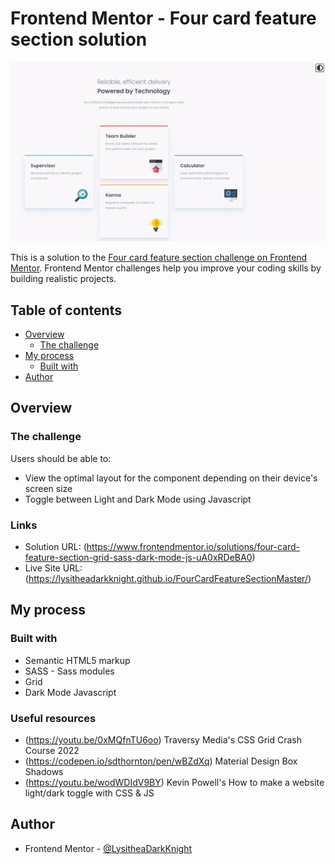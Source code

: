 # Frontend Mentor - Four card feature section solution

![Design preview for the Four card feature section coding challenge](./design/design-dark-mode-toggle.gif)

This is a solution to the [Four card feature section challenge on Frontend Mentor](https://www.frontendmentor.io/challenges/four-card-feature-section-weK1eFYK). Frontend Mentor challenges help you improve your coding skills by building realistic projects. 

## Table of contents

- [Overview](#overview)
  - [The challenge](#the-challenge)
- [My process](#my-process)
  - [Built with](#built-with)
- [Author](#author)

## Overview

### The challenge

Users should be able to:

- View the optimal layout for the component depending on their device's screen size
- Toggle between Light and Dark Mode using Javascript

### Links

- Solution URL: (https://www.frontendmentor.io/solutions/four-card-feature-section-grid-sass-dark-mode-js-uA0xRDeBA0)
- Live Site URL: (https://lysitheadarkknight.github.io/FourCardFeatureSectionMaster/)

## My process

### Built with

- Semantic HTML5 markup
- SASS - Sass modules
- Grid
- Dark Mode Javascript

### Useful resources

- (https://youtu.be/0xMQfnTU6oo) Traversy Media's CSS Grid Crash Course 2022
- (https://codepen.io/sdthornton/pen/wBZdXq) Material Design Box Shadows
- (https://youtu.be/wodWDIdV9BY) Kevin Powell's How to make a website light/dark toggle with CSS & JS

## Author

- Frontend Mentor - [@LysitheaDarkKnight](https://www.frontendmentor.io/profile/@LysitheaDarkKnight)
